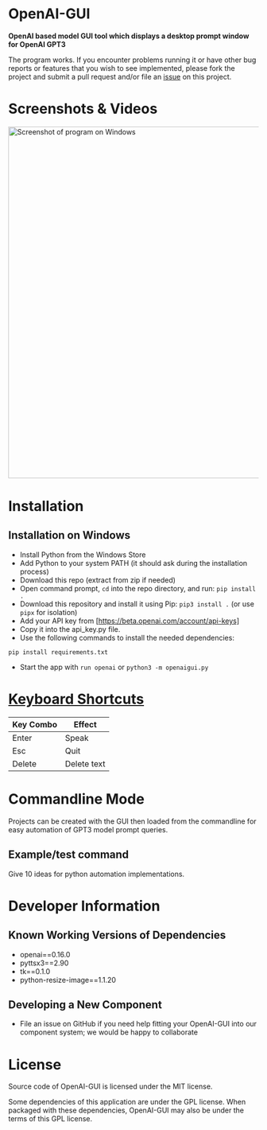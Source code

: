 # OpenAI-GUI
**OpenAI based model GUI tool which displays a desktop prompt window for OpenAI GPT3**

The program works. If you encounter problems running it or have other bug reports or features that you wish to see implemented, please fork the project and submit a pull request and/or file an [issue](https://github.com/MaxSSD/OpenAI-GUI/issues) on this project.


# Screenshots & Videos
[<img title="AVP running on Windows" alt="Screenshot of program on Windows" src="screenshot.png" width="707">](/screenshot.png?raw=true)

# Installation

## Installation on Windows
* Install Python from the Windows Store
* Add Python to your system PATH (it should ask during the installation process)
* Download this repo (extract from zip if needed)
* Open command prompt, `cd` into the repo directory, and run: `pip install .`
* Download this repository and install it using Pip: `pip3 install .` (or use `pipx` for isolation)
* Add your API key from [https://beta.openai.com/account/api-keys]
* Copy it into the api_key.py file.
* Use the following commands to install the needed dependencies:
```
pip install requirements.txt
```
* Start the app with `run openai` or `python3 -m openaigui.py`

# [Keyboard Shortcuts](https://github.com/djfun/audio-visualizer-python/wiki/Keyboard-Shortcuts)
| Key Combo                 | Effect                                             |
| ------------------------- | -------------------------------------------------- |
| Enter                     | Speak                                              |
| Esc                       | Quit                                               |
| Delete                    | Delete text                                        |


# Commandline Mode
Projects can be created with the GUI then loaded from the commandline for easy automation of GPT3 model prompt queries.

## Example/test command
Give 10 ideas for python automation implementations.


# Developer Information
## Known Working Versions of Dependencies
* openai==0.16.0
* pyttsx3==2.90
* tk==0.1.0
* python-resize-image==1.1.20


## Developing a New Component
* File an issue on GitHub if you need help fitting your OpenAI-GUI into our component system; we would be happy to collaborate


# License
Source code of OpenAI-GUI is licensed under the MIT license.

Some dependencies of this application are under the GPL license. When packaged with these dependencies, OpenAI-GUI may also be under the terms of this GPL license.
